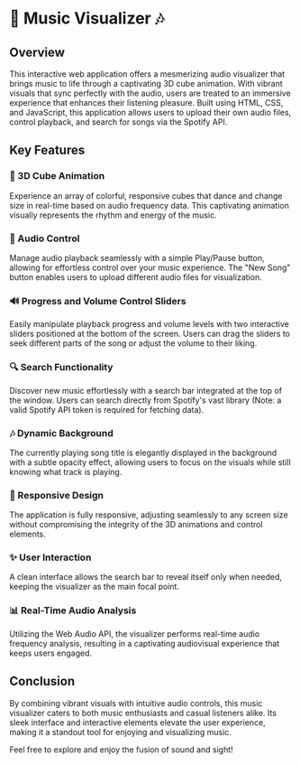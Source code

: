 # 🎵 Music Visualizer 🎶

## Overview

This interactive web application offers a mesmerizing audio visualizer that brings music to life through a captivating 3D cube animation. With vibrant visuals that sync perfectly with the audio, users are treated to an immersive experience that enhances their listening pleasure. Built using HTML, CSS, and JavaScript, this application allows users to upload their own audio files, control playback, and search for songs via the Spotify API.

## Key Features

### 🎨 3D Cube Animation
Experience an array of colorful, responsive cubes that dance and change size in real-time based on audio frequency data. This captivating animation visually represents the rhythm and energy of the music.

### 🎵 Audio Control
Manage audio playback seamlessly with a simple Play/Pause button, allowing for effortless control over your music experience. The "New Song" button enables users to upload different audio files for visualization.

### 🔊 Progress and Volume Control Sliders
Easily manipulate playback progress and volume levels with two interactive sliders positioned at the bottom of the screen. Users can drag the sliders to seek different parts of the song or adjust the volume to their liking.

### 🔍 Search Functionality
Discover new music effortlessly with a search bar integrated at the top of the window. Users can search directly from Spotify's vast library (Note: a valid Spotify API token is required for fetching data).

### 🎶 Dynamic Background
The currently playing song title is elegantly displayed in the background with a subtle opacity effect, allowing users to focus on the visuals while still knowing what track is playing.

### 📱 Responsive Design
The application is fully responsive, adjusting seamlessly to any screen size without compromising the integrity of the 3D animations and control elements.

### ✨ User Interaction
A clean interface allows the search bar to reveal itself only when needed, keeping the visualizer as the main focal point.

### 📊 Real-Time Audio Analysis
Utilizing the Web Audio API, the visualizer performs real-time audio frequency analysis, resulting in a captivating audiovisual experience that keeps users engaged.

## Conclusion

By combining vibrant visuals with intuitive audio controls, this music visualizer caters to both music enthusiasts and casual listeners alike. Its sleek interface and interactive elements elevate the user experience, making it a standout tool for enjoying and visualizing music.

Feel free to explore and enjoy the fusion of sound and sight!
